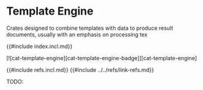 # Template Engine

Crates designed to combine templates with data to produce result documents, usually with an emphasis on processing tex

{{#include index.incl.md}}

[![cat-template-engine][cat-template-engine-badge]][cat-template-engine]

{{#include refs.incl.md}}
{{#include ../../refs/link-refs.md}}
<div class="hidden">
TODO:
</div>
